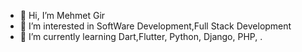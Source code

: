 - 👋 Hi, I’m Mehmet Gir
- 👀 I’m interested in SoftWare Development,Full Stack Development
- 🌱 I’m currently learning Dart,Flutter, Python, Django, PHP,
.

<!---
mehmetgir/mehmetgir is a ✨ special ✨ repository because its `README.md` (this file) appears on your GitHub profile.
You can click the Preview link to take a look at your changes.
--->


